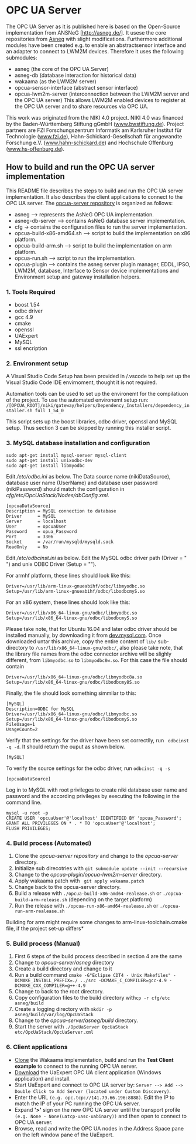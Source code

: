 # OPC UA Server
The OPC UA Server as it is published here is based on the Open-Source implementation from ANSNeG [http://asneg.de/]. It usese the core repositories from [Asneg](https://81.169.197.52:8443/repositories/;jsessionid=1nnyhqp3g8p1pyndp1qgy8k3t) with slight modifications. Furthermore additional modules have been created e.g. to enable an abstractsensor interface and an adapter to connect to LWM2M devices. Therefore it uses the following submodules:
 - asneg (the core of the OPC UA Server)
 - asneg-db (database interaction for historical data)
 - wakaama (as the LWM2M server)
 - opcua-sensor-interface (abstract sensor interface)
 - opcua-lwm2m-server (interconnection between the LWM2M server and the OPC UA server)
 This allows LWM2M enabled devices to register at the OPC UA server and to share resources via OPC UA.

This work was originated from the NIKI 4.0 project. NIKI 4.0 was financed by the Baden-Württemberg Stiftung gGmbH (www.bwstiftung.de).  Project partners are FZI Forschungszentrum  Informatik am Karlsruher Institut für Technologie (www.fzi.de), Hahn-Schickard-Gesellschaft für angewandte Forschung e.V. (www.hahn-schickard.de) and Hochschule Offenburg (www.hs-offenburg.de).

## How to build and run the OPC UA server implementation ##

This README file describes the steps to build and run the  OPC UA server implementation. It also describes the client applications to connect to the OPC UA server. The [opcua-server repository](https://redmine.ivesk.hs-offenburg.de/projects/niki4-0/repository) is organized as follows:

- asneg --> represents the AsNeG OPC UA implementation.
- asneg-db-server --> contains AsNeG database server implementation.
- cfg -> contains the configuration files to run the server implementation.
- opcua-build-x86-amd64.sh --> script to build the implementation on x86 platform.
- opcua-build-arm.sh --> script to build the implementation on arm platform.
- opcua-run.sh --> script to run the implementation.
- opcua-plugin --> contains the asneg server plugin manager, EDDL, IPSO, LWM2M, database, Interface to Sensor device implementations and Environment setup and gateway installation helpers.

### 1. Tools Required ###

- boost 1.54
- odbc driver 
- gcc 4.9
- cmake 
- openssl 
- UAExpert
- MySQL
- ssl encription

### 2. Environment setup 

A Visual Studio Code Setup has been provided in /.vscode to help set up the Visual Studio Code IDE envirnoment, thought it is not required.

Automation tools can be used to set up the environemt for the compilatiuon of the project. To use the automated environemt setup run: 
`/[OPCUA_ROOT]/niki/gateway/helpers/Dependency_Installers/dependency_installer.sh full 1_54_0` 

This script sets up the boost libraries, odbc driver, openssl and MySQL setup. Thus section 3 can be skipped by running this installer script.

### 3. MySQL database installation and configuration ###

```
sudo apt-get install mysql-server mysql-client
sudo apt-get install unixodbc-dev
sudo apt-get install libmyodbc
```

Edit */etc/odbc.ini* as below. The Data source name (nikiDataSource), database user name (UserName) and database user password (nikiPassword) should match the configuration in *cfg/etc/OpcUaStack/Nodes/dbConfig.xml*.

```
[opcuaDataSource]
Description = MySQL connection to database
Driver      = MySQL
Server      = localhost
User        = opcuaUser
Password    = opua_Password
Port        = 3306
Socket      = /var/run/mysqld/mysqld.sock
ReadOnly    = No
``` 

Edit */etc/odbcinst.ini* as below. Edit the MySQL odbc driver path (Driver = " ") and unix ODBC Driver (Setup = ""). 

For armhf platform, these lines should look like this: 

```
Driver=/usr/lib/arm-linux-gnueabihf/odbc/libmyodbc.so
Setup=/usr/lib/arm-linux-gnueabihf/odbc/libodbcmyS.so
```

For an x86 system, these lines should look like this: 

```
Driver=/usr/lib/x86_64-linux-gnu/odbc/libmyodbc.so
Setup=/usr/lib/x86_64-linux-gnu/odbc/libodbcmyS.so
```

Please take note, that for Ubuntu 16.04 and later odbc driver should be installed manually, by downloading it from [dev.mysql.com](https://dev.mysql.com/get/Downloads/Connector-ODBC/8.0/mysql-connector-odbc-8.0.11-linux-ubuntu16.04-x86-64bit.tar.gz). Once downloaded untar this archive, copy the entire content of ```lib/``` sub-directory to ```/usr/lib/x86_64-linux-gnu/odbc/```, also please take note, that the library file names from the odbc connector archive will be slighly different, from ``libmyodbc.so`` to ``libmyodbc8w.so``.  For this case the file should contain 

```
Driver=/usr/lib/x86_64-linux-gnu/odbc/libmyodbc8a.so
Setup=/usr/lib/x86_64-linux-gnu/odbc/libodbcmy8S.so
```

Finally, the file should look something simmilar to this: 

```
[MySQL]
Description=ODBC for MySQL
Driver=/usr/lib/x86_64-linux-gnu/odbc/libmyodbc.so
Setup=/usr/lib/x86_64-linux-gnu/odbc/libodbcmyS.so
FileUsage=1
UsageCount=2
```

Verify that the settings for the driver have been set correctlly, run `` odbcinst -q -d``. It should return the ouput as shown below.

```[MySQL]```

To verify the source settings for the odbc driver, run `` odbcinst -q -s `` 

```[opcuaDataSource]```

Log in to MySQL with root privileges to create niki database user name and password and the according  privileges by executing the following in the command line.

```
mysql -u root -p
CREATE USER 'opcuaUser'@'localhost' IDENTIFIED BY 'opcua_Password';
GRANT ALL PRIVILEGES ON * . * TO 'opcuaUser'@'localhost';
FLUSH PRIVILEGES;
```

### 4. Build process (Automated) ###

1. Clone the *opcua-server repository* and change to the *opcua-server* directory.
2. Initialize sub direcotries with ``git submodule update --init --recursive``
4. Change to the *opcua-plugin/opcua-lwm2m-server* directory.
5. Apply wakaama patch with `` git apply wakaama.patch``
6. Change back to the opcua-server directory.
7. Build a release with ``./opcua-build-x86-amd64-realease.sh`` or ``./opcua-build-arm-release.sh`` (depending on the target platform)
8. Run the release with ``./opcua-run-x86-amd64-realease.sh`` or ``./opcua-run-arm-realease.sh``

Building for arm might require some changes to arm-linux-toolchain.cmake file, if the project set-up differs*

### 5. Build process (Manual) ###

1. First 6 steps of the build process described in section 4 are the same
2. Change to *opcua-server/asneg* directory
3. Create a build directory and change to it
4. Run a build command ``cmake -G"Eclipse CDT4 - Unix Makefiles" -DCMAKE_INSTALL_PREFIX=./ ../src -DCMAKE_C_COMPILER=gcc-4.9 -DCMAKE_CXX_COMPILER=g++-4.9``
5. Change to back to the root directory.
6. Copy configuration files to the build directory with``cp -r cfg/etc asneg/build``
7. Create a logging directory with ``mkdir -p asneg/build/var/log/OpcUaStack``
8. Change to the *opcua-server/asneg/build* directory.
9. Start the server with ``./OpcUaServer OpcUaStack etc/OpcUaStack/OpcUaServer.xml`` 

### 6. Client applications ###

 * [Clone](https://github.com/eclipse/wakaama) the Wakaama implementation, build and run the **Test Client example** to connect to the running OPC UA server.
 * [Download](https://redmine.ivesk.hs-offenburg.de/projects/niki4-0/files) the UaExpert OPC UA client application (Windows application) and install.
 * Start UaExpert and connect to OPC UA server by: `Server --> Add --> Double Click to Add Server (located under Custom Discovery)`.
 * Enter the URL `(e.g. opc.tcp://141.79.66.196:8888)`. Edit the IP to match the IP of your PC running the OPC UA server.
 * Expand **'>'** sign on the new OPC UA server until the transport profile `(e.g. None - None(uatcp-uasc-uabinary))` and then open to connect to OPC UA server.
 * Browse, read and write the OPC UA nodes in the Address Space pane on the left window pane of the UaExpert.
